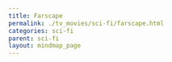 ```yaml
---
title: Farscape
permalink: ./tv_movies/sci-fi/farscape.html
categories: sci-fi
parent: sci-fi
layout: mindmap_page
---
```

